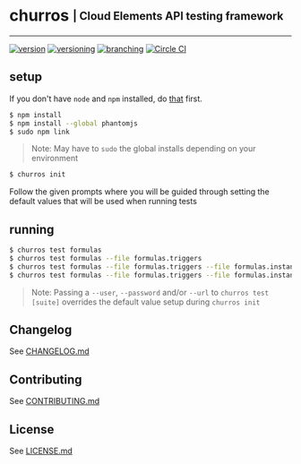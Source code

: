 # churros <sub><sup>| Cloud Elements API testing framework </sup></sub>
--------------------------------------------------------------------------------
[![version](http://img.shields.io/badge/version-v0.0.0-blue.svg)](#)
[![versioning](http://img.shields.io/badge/versioning-semver-blue.svg)](http://semver.org/)
[![branching](http://img.shields.io/badge/branching-github%20flow-blue.svg)](https://guides.github.com/introduction/flow/)
[![Circle CI](https://circleci.com/gh/cloud-elements/churros.svg?style=shield&circle-token=06ba43ddb954fcb3687b5e41fbdf607f1846bbc0)](https://circleci.com/gh/cloud-elements/churros)

## setup
If you don't have `node` and `npm` installed, do [that](https://docs.npmjs.com/getting-started/installing-node) first.

```bash
$ npm install
$ npm install --global phantomjs
$ sudo npm link
```
> Note: May have to `sudo` the global installs depending on your environment

```bash
$ churros init
```

Follow the given prompts where you will be guided through setting the default values that will be used when running tests

## running

```bash
$ churros test formulas
$ churros test formulas --file formulas.triggers
$ churros test formulas --file formulas.triggers --file formulas.instances
$ churros test formulas --file formulas.triggers --file formulas.instances --test \`should not allow\`
```
> Note: Passing a `--user`, `--password` and/or `--url` to `churros test [suite]` overrides the default value setup during `churros init`

## Changelog

See [CHANGELOG.md](CHANGELOG.md)

## Contributing

See [CONTRIBUTING.md](CONTRIBUTING.md)

## License

See [LICENSE.md](LICENSE.md)
